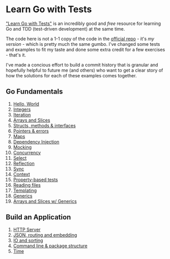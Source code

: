# Learn Go with Tests

["Learn Go with Tests"](https://quii.gitbook.io/learn-go-with-tests) is an
incredibly good and *free* resource for learning Go and TDD (test-driven
development) at the same time.

The code here is not a 1-1 copy of the code in the [official
repo](https://github.com/quii/learn-go-with-tests) - it's *my version* - which
is pretty much the same gumbo. I've changed some tests and examples to fit my
taste and done some extra credit for a few exercises - that's it.

I've made a concious effort to build a commit history that is granular and
hopefully helpful to future me (and others) who want to get a clear story of
how the solutions for each of these examples comes together.

## Go Fundamentals

1. [Hello, World](./hello-world/)
2. [Integers](./integers/)
3. [Iteration](./iteration/)
4. [Arrays and Slices](./arrays/)
5. [Structs, methods & interfaces](./structs/)
6. [Pointers & errors](./pointers/)
7. [Maps](./maps/)
8. [Dependency Injection](./dependency-injection/)
9. [Mocking](./mocking/)
10. [Concurrency](./concurrency/)
11. [Select](./select/)
12. [Reflection](./reflection/)
13. [Sync](./sync/)
14. [Context](./context/)
15. [Property-based tests](./roman-numerals/)
16. [Reading files](./reading-files/)
17. [Templating](./blogrenderer/)
18. [Generics](./generics/)
19. [Arrays and Slices w/ Generics](./arrays-with-generics/)

## Build an Application

1. [HTTP Server](./http-server/)
2. [JSON, routing and embedding](./json/)
3. [IO and sorting](./io/)
4. [Command line & package structure](./command-line/)
5. [Time](./time/)

